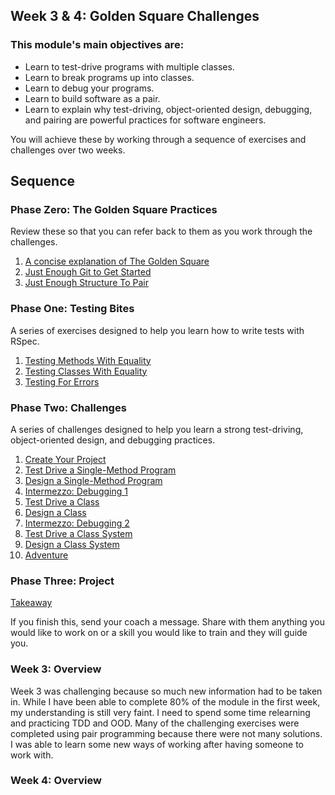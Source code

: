 ## Week 3 & 4: Golden Square Challenges

### This module's main objectives are:

* Learn to test-drive programs with multiple classes.
* Learn to break programs up into classes.
* Learn to debug your programs.
* Learn to build software as a pair.
* Learn to explain why test-driving, object-oriented design, debugging, and
  pairing are powerful practices for software engineers.

You will achieve these by working through a sequence of exercises and
challenges over two weeks.

## Sequence

### Phase Zero: The Golden Square Practices

Review these so that you can refer back to them as you work through the
challenges.

1. [A concise explanation of The Golden Square]()
2. [Just Enough Git to Get Started]()
3. [Just Enough Structure To Pair]()

### Phase One: Testing Bites

A series of exercises designed to help you learn how to write tests with RSpec.

1. [Testing Methods With Equality](testing-methods-with-equality)
2. [Testing Classes With Equality](testing-classes-with-equality)
3. [Testing For Errors](testing-for-errors)

### Phase Two: Challenges

A series of challenges designed to help you learn a strong test-driving,
object-oriented design, and debugging practices.

1. [Create Your Project]()
2. [Test Drive a Single-Method Program](01-test-drive-method)
3. [Design a Single-Method Program](02-design-method)
4. [Intermezzo: Debugging 1](03-debugging-1)
5. [Test Drive a Class](04-test-drive-class)
6. [Design a Class](05-design-class)
7. [Intermezzo: Debugging 2](06-debugging-2)
8. [Test Drive a Class System](07-test-drive-class-system)
9. [Design a Class System](08-design-class-system)
10. [Adventure](09-adventure)

### Phase Three: Project

[Takeaway](takeaway-project/README.md)

If you finish this, send your coach a message. Share with them anything you
would like to work on or a skill you would like to train and they will guide
you.

### Week 3: Overview

Week 3 was challenging because so much new information had to be taken in. While I have been able to complete 80% of the module in the first week, my understanding is still very faint. I need to spend some time relearning and practicing TDD and OOD. Many of the challenging exercises were completed using pair programming because there were not many solutions. I was able to learn some new ways of working after having someone to work with.

### Week 4: Overview
